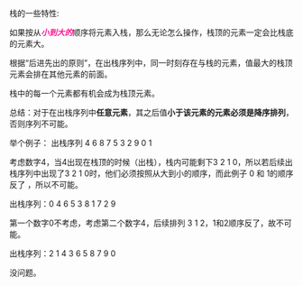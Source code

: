 栈的一些特性:

如果按从<font color=#FF1493>***小到大的***</font>顺序将元素入栈，那么无论怎么操作，栈顶的元素一定会比栈底的元素大。

根据“后进先出的原则”，在出栈序列中，同一时刻存在与栈的元素，值最大的栈顶元素会排在其他元素的前面。

栈中的每一个元素都有机会成为栈顶元素。

总结：对于在出栈序列中**任意元素**，其之后值**小于该元素的元素必须是降序排列**，否则序列不可能。

举个例子：
出栈序列 4 6 8 7 5 3 2 9 0 1

考虑数字4，当4出现在栈顶的时候（出栈），栈内可能剩下3 2 1 0，所以若后续出栈序列中出现了3 2 1 0时，他们必须按照从大到小的顺序，而此例子 0 和 1的顺序反了 ，所以不可能。

出栈序列：0 4 6 5 3 8 1 7 2 9

第一个数字0不考虑，考虑第二个数字4，后续排列 3 1 2，1和2顺序反了，故不可能。

出栈序列：2 1 4 3 6 5 8 7 9 0

没问题。